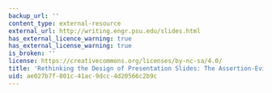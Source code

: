```yaml
---
backup_url: ''
content_type: external-resource
external_url: http://writing.engr.psu.edu/slides.html
has_external_licence_warning: true
has_external_license_warning: true
is_broken: ''
license: https://creativecommons.org/licenses/by-nc-sa/4.0/
title: 'Rethinking the Design of Presentation Slides: The Assertion-Evidence Structure'
uid: ae027b7f-801c-41ac-9dcc-4d20566c2b9c
---
```

